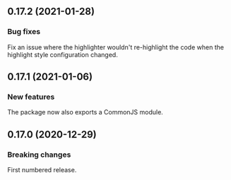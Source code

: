 ## 0.17.2 (2021-01-28)

### Bug fixes

Fix an issue where the highlighter wouldn't re-highlight the code when the highlight style configuration changed.

## 0.17.1 (2021-01-06)

### New features

The package now also exports a CommonJS module.

## 0.17.0 (2020-12-29)

### Breaking changes

First numbered release.

